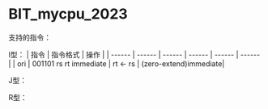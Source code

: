 # BIT_mycpu_2023

支持的指令：

I型：
| 指令 | 指令格式 | 操作 |
| ------ | ------ | ------ | ------ | ------ | ------ |
| ori | 001101 rs rt immediate | rt <- rs | (zero-extend)immediate|

J型：

R型：